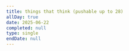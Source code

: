 ```yaml
---
title: things that think (pushable up to 28)
allDay: true
date: 2025-06-22
completed: null
type: single
endDate: null
---
```

